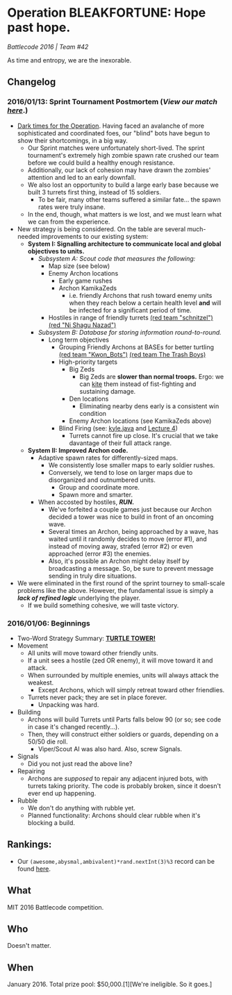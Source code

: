 # Operation BLEAKFORTUNE: Hope past hope.
*Battlecode 2016 | Team #42*

As time and entropy, we are the inexorable.

## Changelog
### 2016/01/13: Sprint Tournament Postmortem (*View our match [here](http://www.twitch.tv/m4xmann/v/35241642?t=31m48s)*.)
  * [Dark times for the Operation](https://www.youtube.com/watch?v=19rv-48qERA). Having faced an avalanche of more sophisticated and coordinated foes, our "blind" bots have begun to show their shortcomings, in a big way.
    * Our Sprint matches were unfortunately short-lived. The sprint tournament's extremely high zombie spawn rate crushed our team before we could build a healthy enough resistance.
    * Additionally, our lack of cohesion may have drawn the zombies' attention and led to an early downfall.
    * We also lost an opportunity to build a large early base because we built 3 turrets first thing, instead of 15 soldiers.
      * To be fair, many other teams suffered a similar fate... the spawn rates were truly insane.
    * In the end, though, what matters is we lost, and we must learn what we can from the experience.
  * New strategy is being considered. On the table are several much-needed improvements to our existing system:
    * **System I: Signalling architecture to communicate local and global objectives to units.**
      * *Subsystem A: Scout code that measures the following:*
        * Map size (see below)
        * Enemy Archon locations
          * Early game rushes
          * Archon KamikaZeds
            * i.e. friendly Archons that rush toward enemy units when they reach below a certain health level **and** will be infected for a significant period of time.
        * Hostiles in range of friendly turrets [(red team "schnitzel")](http://www.twitch.tv/m4xmann/v/35241642?t=15m06s) [(red "Ni Shagu Nazad")](http://www.twitch.tv/m4xmann/v/35241642?t=25m00s)
      * *Subsystem B: Database for storing information round-to-round.*
        * Long term objectives
          * Grouping Friendly Archons at BASEs for better turtling [(red team "Kwon_Bots")](http://www.twitch.tv/m4xmann/v/35241642?t=22m15s) [(red team The Trash Boys)](http://www.twitch.tv/m4xmann/v/35241642?t=30m0s)
          * High-priority targets 
            * Big Zeds
              * Big Zeds are **slower than normal troops.** Ergo: we can [kite](http://lmgtfy.com/q?=kiting+moba) them instead of fist-fighting and sustaining damage.
            * Den locations
              * Eliminating nearby dens early is a consistent win condition
            * Enemy Archon locations (see KamikaZeds above)
          * Blind Firing (see: [kyle.java](http://s3.amazonaws.com/battlecode-releases-2016/lectures/kyle.zip) and [Lecture 4](http://www.battlecode.org/contestants/lectures/))
            * Turrets cannot fire up close. It's crucial that we take davantage of their full attack range.
    * **System II: Improved Archon code.**
      * Adaptive spawn rates for differently-sized maps.
        * We consistently lose smaller maps to early soldier rushes.
        * Conversely, we tend to lose on larger maps due to disorganized and outnumbered units.
          * Group and coordinate more.
          * Spawn more and smarter.
      * When accosted by hostiles, ***RUN.***
        * We've forfeited a couple games just because our Archon decided a tower was nice to build in front of an oncoming wave.
        * Several times an Archon, being approached by a wave, has waited until it randomly decides to move (error #1), and instead of moving away, strafed (error #2) or even approached (error #3) the enemies.
        * Also, it's possible an Archon might delay itself by broadcasting a message. So, be sure to prevent message sending in truly dire situations.
  * We were eliminated in the first round of the sprint tourney to small-scale problems like the above. However, the fundamental issue is simply a ***lack of refined logic*** underlying the player. 
    * If we build something cohesive, we will taste victory.

### 2016/01/06: Beginnings
* Two-Word Strategy Summary: **[TURTLE TOWER!](https://www.youtube.com/watch?v=P96Ne_CkFuQ)**
* Movement
  * All units will move toward other friendly units.
  * If a unit sees a hostile (zed OR enemy), it will move toward it and attack.
  * When surrounded by multiple enemies, units will always attack the weakest.
    * Except Archons, which will simply retreat toward other friendlies.
  * Turrets never pack; they are set in place forever.
    * Unpacking was hard.
* Building
  * Archons will build Turrets until Parts falls below 90 (or so; see code in case it's changed recently...).
  * Then, they will construct either soldiers or guards, depending on a 50/50 die roll.
    * Viper/Scout AI was also hard. Also, screw Signals. 
* Signals
  * Did you not just read the above line?
* Repairing
  * Archons are _supposed_ to repair any adjacent injured bots, with turrets taking priority. The code is probably broken, since it doesn't ever end up happening.
* Rubble
  * We don't do anything with rubble yet.
  * Planned functionality: Archons should clear rubble when it's blocking a build.

## Rankings:
* Our ```(awesome,abysmal,ambivalent)*rand.nextInt(3)%3``` record can be found [here](http://www.battlecode.org/scrimmage/).

## What 

MIT 2016 Battlecode competition.

## Who

Doesn't matter.

## When

January 2016. Total prize pool: $50,000.[1][We're ineligible. So it goes.]